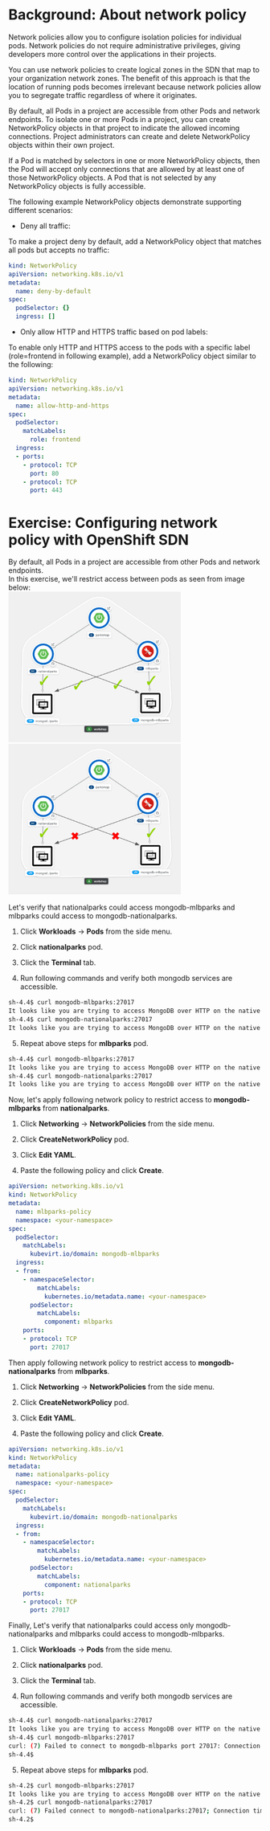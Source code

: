 # Background: About network policy

Network policies allow you to configure isolation policies for individual pods. Network policies do not require administrative privileges, giving developers more control over the applications in their projects. 

You can use network policies to create logical zones in the SDN that map to your organization network zones. The benefit of this approach is that the location of running pods becomes irrelevant because network policies allow you to segregate traffic regardless of where it originates. 

By default, all Pods in a project are accessible from other Pods and network endpoints. To isolate one or more Pods in a project, you can create NetworkPolicy objects in that project to indicate the allowed incoming connections. Project administrators can create and delete NetworkPolicy objects within their own project.

If a Pod is matched by selectors in one or more NetworkPolicy objects, then the Pod will accept only connections that are allowed by at least one of those NetworkPolicy objects. A Pod that is not selected by any NetworkPolicy objects is fully accessible.

The following example NetworkPolicy objects demonstrate supporting different scenarios:
- Deny all traffic:

To make a project deny by default, add a NetworkPolicy object that matches all pods but accepts no traffic:
~~~yml
kind: NetworkPolicy
apiVersion: networking.k8s.io/v1
metadata:
  name: deny-by-default
spec:
  podSelector: {}
  ingress: []
~~~
- Only allow HTTP and HTTPS traffic based on pod labels:

To enable only HTTP and HTTPS access to the pods with a specific label (role=frontend in following example), add a NetworkPolicy object similar to the following:
~~~yml
kind: NetworkPolicy
apiVersion: networking.k8s.io/v1
metadata:
  name: allow-http-and-https
spec:
  podSelector:
    matchLabels:
      role: frontend
  ingress:
  - ports:
    - protocol: TCP
      port: 80
    - protocol: TCP
      port: 443
~~~

# Exercise: Configuring network policy with OpenShift SDN 

By default, all Pods in a project are accessible from other Pods and network endpoints.<br>
In this exercise, we'll restrict access between pods as seen from image below:<br>
<img src="img/network-policy-1.png" height=300> 
<img src="img/network-policy-2.png" height=300>

Let's verify that nationalparks could access mongodb-mlbparks and mlbparks could access to mongodb-nationalparks.

1. Click **Workloads** → **Pods** from the side menu.

2. Click **nationalparks** pod.

3. Click the **Terminal** tab.

4. Run following commands and verify both mongodb services are accessible.
~~~bash
sh-4.4$ curl mongodb-mlbparks:27017
It looks like you are trying to access MongoDB over HTTP on the native driver port.
sh-4.4$ curl mongodb-nationalparks:27017
It looks like you are trying to access MongoDB over HTTP on the native driver port.
~~~

5. Repeat above steps for **mlbparks** pod.
~~~bash
sh-4.4$ curl mongodb-mlbparks:27017
It looks like you are trying to access MongoDB over HTTP on the native driver port.
sh-4.4$ curl mongodb-nationalparks:27017
It looks like you are trying to access MongoDB over HTTP on the native driver port.
~~~

Now, let's apply following network policy to restrict access to **mongodb-mlbparks** from **nationalparks**.

1. Click **Networking** → **NetworkPolicies** from the side menu.

2. Click **CreateNetworkPolicy**  pod.

3. Click **Edit YAML**.

4. Paste the following policy and click **Create**.
~~~yml
apiVersion: networking.k8s.io/v1
kind: NetworkPolicy
metadata:
  name: mlbparks-policy
  namespace: <your-namespace>
spec:
  podSelector:
    matchLabels:
      kubevirt.io/domain: mongodb-mlbparks
  ingress:
  - from:
    - namespaceSelector:
        matchLabels:
          kubernetes.io/metadata.name: <your-namespace>
      podSelector:
        matchLabels:
          component: mlbparks
    ports:
    - protocol: TCP
      port: 27017
~~~

Then apply following network policy to restrict access to **mongodb-nationalparks** from **mlbparks**.

1. Click **Networking** → **NetworkPolicies** from the side menu.

2. Click **CreateNetworkPolicy**  pod.

3. Click **Edit YAML**.

4. Paste the following policy and click **Create**.

~~~yml
apiVersion: networking.k8s.io/v1
kind: NetworkPolicy
metadata:
  name: nationalparks-policy
  namespace: <your-namespace>
spec:
  podSelector:
    matchLabels:
      kubevirt.io/domain: mongodb-nationalparks
  ingress:
  - from:
    - namespaceSelector:
        matchLabels:
          kubernetes.io/metadata.name: <your-namespace>
      podSelector:
        matchLabels:
          component: nationalparks
    ports:
    - protocol: TCP
      port: 27017
~~~
Finally, Let's verify that nationalparks could access only mongodb-nationalparks and mlbparks could access to mongodb-mlbparks.

1. Click **Workloads** → **Pods** from the side menu.

2. Click **nationalparks** pod.

3. Click the **Terminal** tab.

4. Run following commands and verify both mongodb services are accessible.
~~~bash
sh-4.4$ curl mongodb-nationalparks:27017
It looks like you are trying to access MongoDB over HTTP on the native driver port.
sh-4.4$ curl mongodb-mlbparks:27017
curl: (7) Failed to connect to mongodb-mlbparks port 27017: Connection timed out
sh-4.4$ 
~~~

5. Repeat above steps for **mlbparks** pod.

```bash
sh-4.2$ curl mongodb-mlbparks:27017
It looks like you are trying to access MongoDB over HTTP on the native driver port.
sh-4.2$ curl mongodb-nationalparks:27017
curl: (7) Failed connect to mongodb-nationalparks:27017; Connection timed out
sh-4.2$ 
```

